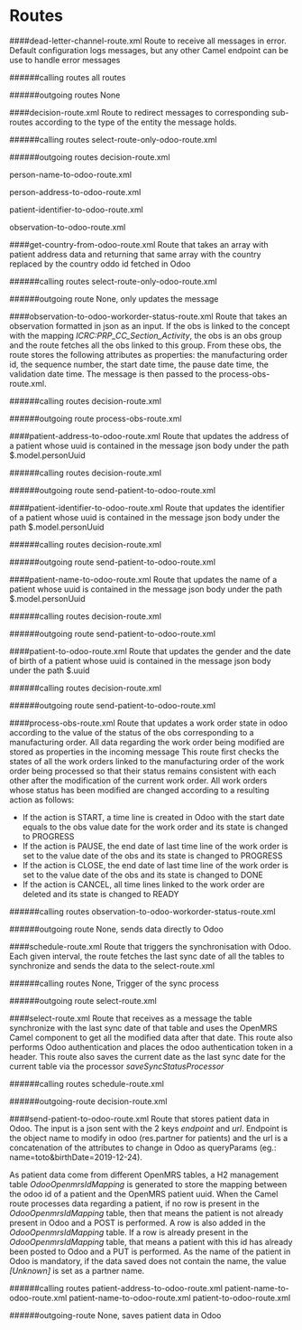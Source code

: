 # Routes

####dead-letter-channel-route.xml
Route to receive all messages in error. Default configuration logs messages, but any other Camel endpoint can be use to handle error messages

######calling routes
all routes

######outgoing routes
None

####decision-route.xml
Route to redirect messages to corresponding sub-routes according to the type of the entity the message holds.

######calling routes
select-route-only-odoo-route.xml

######outgoing routes
decision-route.xml

person-name-to-odoo-route.xml

person-address-to-odoo-route.xml

patient-identifier-to-odoo-route.xml

observation-to-odoo-route.xml

####get-country-from-odoo-route.xml
Route that takes an array with patient address data and returning that same array with the country replaced by the country oddo id fetched in Odoo

######calling routes
select-route-only-odoo-route.xml

######outgoing route
None, only updates the message

####observation-to-odoo-workorder-status-route.xml
Route that takes an observation formatted in json as an input. If the obs is linked to the concept with the mapping *ICRC:PRP_CC_Section_Activity*, the obs is an obs group and the route fetches all the obs linked to this group.
From these obs, the route stores the following attributes as properties: the manufacturing order id, the sequence number, the start date time, the pause date time, the validation date time.
The message is then passed to the process-obs-route.xml.

######calling routes
decision-route.xml

######outgoing route
process-obs-route.xml

####patient-address-to-odoo-route.xml
Route that updates the address of a patient whose uuid is contained in the message json body under the path $.model.personUuid

######calling routes
decision-route.xml

######outgoing route
send-patient-to-odoo-route.xml

####patient-identifier-to-odoo-route.xml
Route that updates the identifier of a patient whose uuid is contained in the message json body under the path $.model.personUuid

######calling routes
decision-route.xml

######outgoing route
send-patient-to-odoo-route.xml

####patient-name-to-odoo-route.xml
Route that updates the name of a patient whose uuid is contained in the message json body under the path $.model.personUuid

######calling routes
decision-route.xml

######outgoing route
send-patient-to-odoo-route.xml

####patient-to-odoo-route.xml
Route that updates the gender and the date of birth of a patient whose uuid is contained in the message json body under the path $.uuid

######calling routes
decision-route.xml

######outgoing route
send-patient-to-odoo-route.xml

####process-obs-route.xml
Route that updates a work order state in odoo according to the value of the status of the obs corresponding to a manufacturing order.
All data regarding the work order being modified are stored as properties in the incoming message
This route first checks the states of all the work orders linked to the manufacturing order of the work order being processed so that their status remains consistent with each other after the modification of the current work order.
All work orders whose status has been modified are changed according to a resulting action as follows:
- If the action is START, a time line is created in Odoo with the start date equals to the obs value date for the work order and its state is changed to PROGRESS
- If the action is PAUSE, the end date of last time line of the work order is set to the value date of the obs and its state is changed to PROGRESS
- If the action is CLOSE, the end date of last time line of the work order is set to the value date of the obs and its state is changed to DONE
- If the action is CANCEL, all time lines linked to the work order are deleted and its state is changed to READY

######calling routes
observation-to-odoo-workorder-status-route.xml

######outgoing route
None, sends data directly to Odoo

####schedule-route.xml
Route that triggers the synchronisation with Odoo. Each given interval, the route fetches the last sync date of all the tables to synchronize and sends the data to the select-route.xml

######calling routes
None, Trigger of the sync process

######outgoing route
select-route.xml

####select-route.xml
Route that receives as a message the table synchronize with the last sync date of that table and uses the OpenMRS Camel component to get all the modified data after that date.
This route also performs Odoo authentication and places the odoo authentication token in a header.
This route also saves the current date as the last sync date for the current table via the processor *saveSyncStatusProcessor*

######calling routes
schedule-route.xml

######outgoing-route
decision-route.xml

####send-patient-to-odoo-route.xml
Route that stores patient data in Odoo. The input is a json sent with the 2 keys *endpoint* and *url*. Endpoint is the object name to modify in odoo (res.partner for patients) and the url is a concatenation of the attributes to change in Odoo as queryParams (eg.: name=toto&birthDate=2019-12-24).

As patient data come from different OpenMRS tables, a H2 management table *OdooOpenmrsIdMapping* is generated to store the mapping between the odoo id of a patient and the OpenMRS patient uuid.
When the Camel route processes data regarding a patient, if no row is present in the *OdooOpenmrsIdMapping* table, then that means the patient is not already present in Odoo and a POST is performed. A row is also added in the *OdooOpenmrsIdMapping* table.
If a row is already present in the *OdooOpenmrsIdMapping* table, that means a patient with this id has already been posted to Odoo and a PUT is performed.
As the name of the patient in Odoo is mandatory, if the data saved does not contain the name, the value *[Unknown]* is set as a partner name.

######calling routes
patient-address-to-odoo-route.xml
patient-name-to-odoo-route.xml
patient-name-to-odoo-route.xml
patient-to-odoo-route.xml

######outgoing-route
None, saves patient data in Odoo
